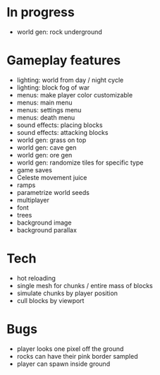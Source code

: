 # In progress
- world gen: rock underground

# Gameplay features

- lighting: world from day / night cycle
- lighting: block fog of war
- menus: make player color customizable
- menus: main menu
- menus: settings menu
- menus: death menu
- sound effects: placing blocks
- sound effects: attacking blocks
- world gen: grass on top
- world gen: cave gen
- world gen: ore gen
- world gen: randomize tiles for specific type
- game saves
- Celeste movement juice
- ramps
- parametrize world seeds
- multiplayer
- font
- trees
- background image
- background parallax

# Tech
- hot reloading
- single mesh for chunks / entire mass of blocks
- simulate chunks by player position
- cull blocks by viewport

# Bugs
- player looks one pixel off the ground
- rocks can have their pink border sampled
- player can spawn inside ground
